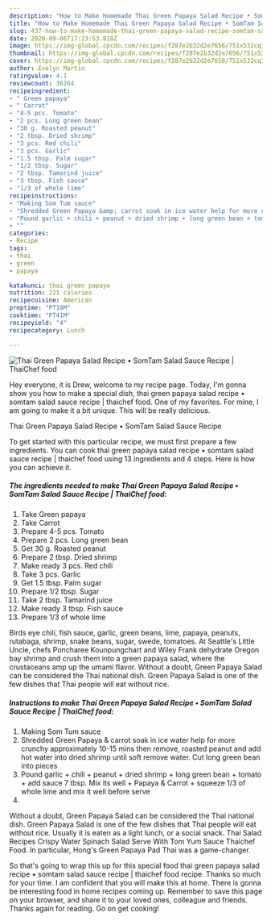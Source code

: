 ```yaml
---
description: "How to Make Homemade Thai Green Papaya Salad Recipe • SomTam Salad Sauce Recipe | ThaiChef food"
title: "How to Make Homemade Thai Green Papaya Salad Recipe • SomTam Salad Sauce Recipe | ThaiChef food"
slug: 437-how-to-make-homemade-thai-green-papaya-salad-recipe-somtam-salad-sauce-recipe-thaichef-food
date: 2020-09-06T17:23:53.818Z
image: https://img-global.cpcdn.com/recipes/f287e2b32d2e7656/751x532cq70/thai-green-papaya-salad-recipe-•-somtam-salad-sauce-recipe-thaichef-food-recipe-main-photo.jpg
thumbnail: https://img-global.cpcdn.com/recipes/f287e2b32d2e7656/751x532cq70/thai-green-papaya-salad-recipe-•-somtam-salad-sauce-recipe-thaichef-food-recipe-main-photo.jpg
cover: https://img-global.cpcdn.com/recipes/f287e2b32d2e7656/751x532cq70/thai-green-papaya-salad-recipe-•-somtam-salad-sauce-recipe-thaichef-food-recipe-main-photo.jpg
author: Evelyn Martin
ratingvalue: 4.1
reviewcount: 36204
recipeingredient:
- " Green papaya"
- " Carrot"
- "4-5 pcs. Tomato"
- "2 pcs. Long green bean"
- "30 g. Roasted peanut"
- "2 tbsp. Dried shrimp"
- "3 pcs. Red chili"
- "3 pcs. Garlic"
- "1.5 tbsp. Palm sugar"
- "1/2 tbsp. Sugar"
- "2 tbsp. Tamarind juice"
- "3 tbsp. Fish sauce"
- "1/3 of whole lime"
recipeinstructions:
- "Making Som Tum sauce"
- "Shredded Green Papaya &amp; carrot soak in ice water help for more crunchy approximately 10-15 mins then remove, roasted peanut and add hot water into dried shrimp until soft remove water. Cut long green bean into pieces"
- "Pound garlic + chili + peanut + dried shrimp + long green bean + tomato + add sauce 7 tbsp. Mix its well + Papaya &amp; Carrot + squeeze 1/3 of whole lime and mix it well before serve"
- ""
categories:
- Recipe
tags:
- thai
- green
- papaya

katakunci: thai green papaya 
nutrition: 221 calories
recipecuisine: American
preptime: "PT18M"
cooktime: "PT41M"
recipeyield: "4"
recipecategory: Lunch

---
```



![Thai Green Papaya Salad Recipe • SomTam Salad Sauce Recipe | ThaiChef food](https://img-global.cpcdn.com/recipes/f287e2b32d2e7656/751x532cq70/thai-green-papaya-salad-recipe-•-somtam-salad-sauce-recipe-thaichef-food-recipe-main-photo.jpg)

Hey everyone, it is Drew, welcome to my recipe page. Today, I'm gonna show you how to make a special dish, thai green papaya salad recipe • somtam salad sauce recipe | thaichef food. One of my favorites. For mine, I am going to make it a bit unique. This will be really delicious.

Thai Green Papaya Salad Recipe • SomTam Salad Sauce Recipe 

To get started with this particular recipe, we must first prepare a few ingredients. You can cook thai green papaya salad recipe • somtam salad sauce recipe | thaichef food using 13 ingredients and 4 steps. Here is how you can achieve it.

<!--inarticleads1-->

##### The ingredients needed to make Thai Green Papaya Salad Recipe • SomTam Salad Sauce Recipe | ThaiChef food:

1. Take  Green papaya
1. Take  Carrot
1. Prepare 4-5 pcs. Tomato
1. Prepare 2 pcs. Long green bean
1. Get 30 g. Roasted peanut
1. Prepare 2 tbsp. Dried shrimp
1. Make ready 3 pcs. Red chili
1. Take 3 pcs. Garlic
1. Get 1.5 tbsp. Palm sugar
1. Prepare 1/2 tbsp. Sugar
1. Take 2 tbsp. Tamarind juice
1. Make ready 3 tbsp. Fish sauce
1. Prepare 1/3 of whole lime


Birds eye chili, fish sauce, garlic, green beans, lime, papaya, peanuts, rutabaga, shrimp, snake beans, sugar, swede, tomatoes. At Seattle&#39;s Little Uncle, chefs Poncharee Kounpungchart and Wiley Frank dehydrate Oregon bay shrimp and crush them into a green papaya salad, where the crustaceans amp up the umami flavor. Without a doubt, Green Papaya Salad can be considered the Thai national dish. Green Papaya Salad is one of the few dishes that Thai people will eat without rice. 

<!--inarticleads2-->

##### Instructions to make Thai Green Papaya Salad Recipe • SomTam Salad Sauce Recipe | ThaiChef food:

1. Making Som Tum sauce
1. Shredded Green Papaya &amp; carrot soak in ice water help for more crunchy approximately 10-15 mins then remove, roasted peanut and add hot water into dried shrimp until soft remove water. Cut long green bean into pieces
1. Pound garlic + chili + peanut + dried shrimp + long green bean + tomato + add sauce 7 tbsp. Mix its well + Papaya &amp; Carrot + squeeze 1/3 of whole lime and mix it well before serve
1. 


Without a doubt, Green Papaya Salad can be considered the Thai national dish. Green Papaya Salad is one of the few dishes that Thai people will eat without rice. Usually it is eaten as a light lunch, or a social snack. Thai Salad Recipes Crispy Water Spinach Salad Serve With Tom Yum Sauce Thaichef Food. In particular, Hong&#39;s Green Papaya Pad Thai was a game-changer. 

So that's going to wrap this up for this special food thai green papaya salad recipe • somtam salad sauce recipe | thaichef food recipe. Thanks so much for your time. I am confident that you will make this at home. There is gonna be interesting food in home recipes coming up. Remember to save this page on your browser, and share it to your loved ones, colleague and friends. Thanks again for reading. Go on get cooking!
